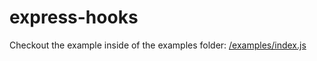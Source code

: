 # express-hooks

Checkout the example inside of the examples folder: [/examples/index.js](examples/index.js)